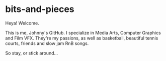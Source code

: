 # bits-and-pieces

Heya! Welcome. 

This is me, Johnny's GitHub. I specialize in Media Arts, Computer Graphics and Film VFX. They're my passions, as well as basketball, beautiful tennis courts, friends and slow jam RnB songs. 

So stay, or stick around...
